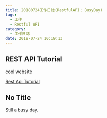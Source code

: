 ```yaml
---
title: 20180724工作日誌(RestfulAPI; BusyDay)
tags:
  - 工作
  - Restful API
category:
  - 工作日誌
date: 2018-07-24 10:19:13
---
```

## REST API Tutorial ##

cool website

[Rest Api Tutorial](https://www.restapitutorial.com/lessons/httpmethods.html)

## No Title ##

  Still a busy day.